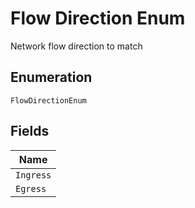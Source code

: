 
# Flow Direction Enum

Network flow direction to match

## Enumeration

`FlowDirectionEnum`

## Fields

| Name |
|  --- |
| `Ingress` |
| `Egress` |

